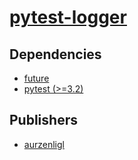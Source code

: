 # [pytest-logger](https://pypi.org/project/pytest-logger)

## Dependencies
- [future](packages/f/future.md)
- [pytest (>=3.2)](packages/p/pytest.md)



## Publishers
- [aurzenligl](https://pypi.org/user/aurzenligl)

